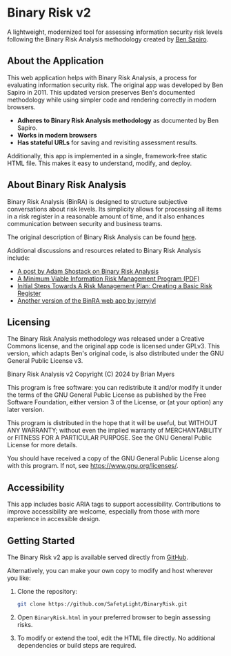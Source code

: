 # Binary Risk v2

A lightweight, modernized tool for assessing information security risk levels following the Binary Risk Analysis methodology created by [Ben Sapiro](https://binary.protect.io/).

## About the Application

This web application helps with Binary Risk Analysis, a process for evaluating information security risk. The original app was developed by Ben Sapiro in 2011. This updated version preserves Ben's documented methodology while using simpler code and rendering correctly in modern browsers.

- **Adheres to Binary Risk Analysis methodology** as documented by Ben Sapiro.
- **Works in modern browsers**
- **Has stateful URLs** for saving and revisiting assessment results.

Additionally, this app is implemented in a single, framework-free static HTML file. This makes it easy to understand, modify, and deploy.

## About Binary Risk Analysis

Binary Risk Analysis (BinRA) is designed to structure subjective conversations about risk levels. Its simplicity allows for processing all items in a risk register in a reasonable amount of time, and it also enhances communication between security and business teams.

The original description of Binary Risk Analysis can be found [here](https://binary.protect.io/).

Additional discussions and resources related to Binary Risk Analysis include:

- [A post by Adam Shostack on Binary Risk Analysis](https://shostack.org/archive/2011/10/some-thoughts-on-binary-risk-analysis/)
- [A Minimum Viable Information Risk Management Program (PDF)](https://static1.squarespace.com/static/6128b1eb2eb2cf15b7a35a2f/t/618a3d48035a0148aae29593/1636449609423/Minimum_Viable_Information_Risk_Management_Program.pdf)
- [Initial Steps Towards A Risk Management Plan: Creating a Basic Risk Register](https://www.leviathansecurity.com/blog/initial-steps-towards-a-risk-management-plan-creating-a-basic-risk-register)
- [Another version of the BinRA web app by jerryjvl](https://github.com/jerryjvl/binary)

## Licensing

The Binary Risk Analysis methodology was released under a Creative Commons license, and the original app code is licensed under GPLv3. This version, which adapts Ben's original code, is also distributed under the GNU General Public License v3.

Binary Risk Analysis v2 Copyright (C) 2024 by Brian Myers

This program is free software: you can redistribute it and/or modify it under the terms of the GNU General Public License as published by the Free Software Foundation, either version 3 of the License, or (at your option) any later version.

This program is distributed in the hope that it will be useful, but WITHOUT ANY WARRANTY; without even the implied warranty of MERCHANTABILITY or FITNESS FOR A PARTICULAR PURPOSE. See the GNU General Public License for more details.

You should have received a copy of the GNU General Public License along with this program. If not, see https://www.gnu.org/licenses/.

## Accessibility

This app includes basic ARIA tags to support accessibility. Contributions to improve accessibility are welcome, especially from those with more experience in accessible design.

## Getting Started

The Binary Risk v2 app is available served directly from [GitHub](https://safetylight.github.io/BinaryRisk/BinaryRisk.html).

Alternatively, you can make your own copy to modify and host wherever you like:

1. Clone the repository:
   ```bash
   git clone https://github.com/SafetyLight/BinaryRisk.git

2. Open `BinaryRisk.html` in your preferred browser to begin assessing risks.

3. To modify or extend the tool, edit the HTML file directly. No additional dependencies or build steps are required.